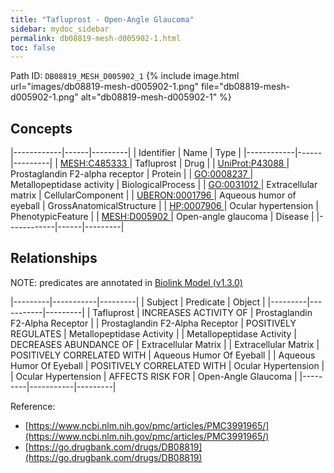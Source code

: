 ```yaml
---
title: "Tafluprost - Open-Angle Glaucoma"
sidebar: mydoc_sidebar
permalink: db08819-mesh-d005902-1.html
toc: false 
---
```



Path ID: `DB08819_MESH_D005902_1`
{% include image.html url="images/db08819-mesh-d005902-1.png" file="db08819-mesh-d005902-1.png" alt="db08819-mesh-d005902-1" %}

## Concepts

|------------|------|---------|
| Identifier | Name | Type    |
|------------|------|---------|
| <a href="https://identifiers.org/MESH:C485333">MESH:C485333 </a> | Tafluprost | Drug |
| <a href="https://identifiers.org/UniProt:P43088">UniProt:P43088 </a> | Prostaglandin F2-alpha receptor | Protein |
| <a href="https://identifiers.org/GO:0008237">GO:0008237 </a> | Metallopeptidase activity | BiologicalProcess |
| <a href="https://identifiers.org/GO:0031012">GO:0031012 </a> | Extracellular matrix | CellularComponent |
| <a href="https://identifiers.org/UBERON:0001796">UBERON:0001796 </a> | Aqueous humor of eyeball | GrossAnatomicalStructure |
| <a href="https://identifiers.org/HP:0007906">HP:0007906 </a> | Ocular hypertension | PhenotypicFeature |
| <a href="https://identifiers.org/MESH:D005902">MESH:D005902 </a> | Open-angle glaucoma | Disease |
|------------|------|---------|

## Relationships


NOTE: predicates are annotated in <a href="https://github.com/biolink/biolink-model/releases/tag/v1.3.0">Biolink Model (v1.3.0)</a>

|---------|-----------|---------|
| Subject | Predicate | Object  |
|---------|-----------|---------|
| Tafluprost | INCREASES ACTIVITY OF | Prostaglandin F2-Alpha Receptor |
| Prostaglandin F2-Alpha Receptor | POSITIVELY REGULATES | Metallopeptidase Activity |
| Metallopeptidase Activity | DECREASES ABUNDANCE OF | Extracellular Matrix |
| Extracellular Matrix | POSITIVELY CORRELATED WITH | Aqueous Humor Of Eyeball |
| Aqueous Humor Of Eyeball | POSITIVELY CORRELATED WITH | Ocular Hypertension |
| Ocular Hypertension | AFFECTS RISK FOR | Open-Angle Glaucoma |
|---------|-----------|---------|

Reference: 
  - [https://www.ncbi.nlm.nih.gov/pmc/articles/PMC3991965/](https://www.ncbi.nlm.nih.gov/pmc/articles/PMC3991965/)
  - [https://go.drugbank.com/drugs/DB08819](https://go.drugbank.com/drugs/DB08819)

